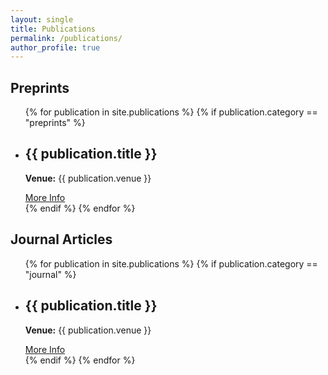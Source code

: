 ```yaml
---
layout: single
title: Publications
permalink: /publications/
author_profile: true
---
```


## Preprints
<ul>
{% for publication in site.publications %}
  {% if publication.category == "preprints" %}
    <li>
      <h2>{{ publication.title }}</h2>
      <p><strong>Venue:</strong> {{ publication.venue }}</p>
      <a href="{{ publication.url }}">More Info</a>
    </li>
  {% endif %}
{% endfor %}
</ul>


## Journal Articles
<ul>
{% for publication in site.publications %}
  {% if publication.category == "journal" %}
    <li>
      <h2>{{ publication.title }}</h2>
      <p><strong>Venue:</strong> {{ publication.venue }}</p>
      <a href="{{ publication.url }}">More Info</a>
    </li>
  {% endif %}
{% endfor %}
</ul>


